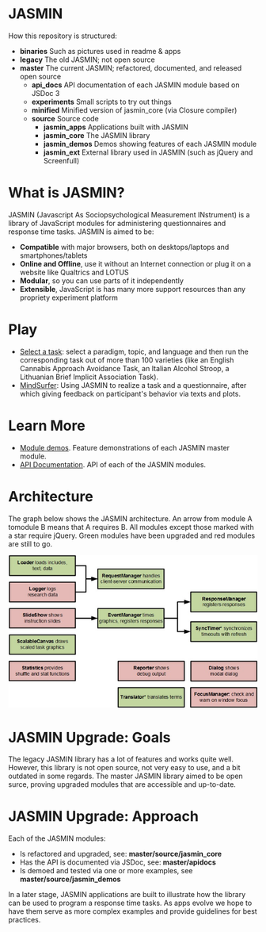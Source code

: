 # JASMIN
How this repository is structured:
* **binaries** Such as pictures used in readme & apps
* **legacy** The old JASMIN; not open source
* **master** The current JASMIN; refactored, documented, and released open source
  * **api_docs** API documentation of each JASMIN module based on JSDoc 3
  * **experiments** Small scripts to try out things
  * **minified** Minified version of jasmin_core (via Closure compiler)
  * **source** Source code
    * **jasmin_apps** Applications built with JASMIN
    * **jasmin_core** The JASMIN library
    * **jasmin_demos** Demos showing features of each JASMIN module
    * **jasmin_ext** External library used in JASMIN (such as jQuery and Screenfull)

# What is JASMIN?
JASMIN (Javascript As Sociopsychological Measurement INstrument) is a library of JavaScript modules for administering questionnaires and response time tasks. JASMIN is aimed to be:
* **Compatible** with major browsers, both on desktops/laptops and smartphones/tablets
* **Online and Offline**, use it without an Internet connection or plug it on a website like Qualtrics and LOTUS
* **Modular**, so you can use parts of it independently
* **Extensible**, JavaScript is has many more support resources than any propriety experiment platform

# Play
* [Select a task](http://mindsurfer.eu/jasmin_demo2/demos/cbm/config.html): select a paradigm, topic, and language and then run the corresponding task out of more than 100 varieties (like an English Cannabis Approach Avoidance Task, an Italian Alcohol Stroop, a Lithuanian Brief Implicit Association Task). 
* [MindSurfer](https://mindsurfer.eu/en/experiment/Test_yourself): Using JASMIN to realize a task and a questionnaire, after which giving feedback on participant's behavior via texts and plots. 

# Learn More
* [Module demos](http://mindsurfer.eu/jasmin3/source/jasmin_demos/RUNME.html). Feature demonstrations of each JASMIN master module.
* [API Documentation](http://mindsurfer.eu/jasmin3/api_docs/). API of each of the JASMIN modules.

# Architecture
The graph below shows the JASMIN architecture. An arrow from module A tomodule B means that A requires B. All modules except those marked with a star require jQuery. Green modules have been upgraded and red modules are still to go.

![JASMIN Architecture](binaries/images/JASMIN_architecture.jpg)

# JASMIN Upgrade: Goals
The legacy JASMIN library has a lot of features and works quite well. However, this library is not open source, not very easy to use, and a bit outdated in some regards. The master JASMIN library aimed to be open surce, proving upgraded modules that are accessible and up-to-date.

# JASMIN Upgrade: Approach
Each of the JASMIN modules:
* Is refactored and upgraded, see: **master/source/jasmin_core**
* Has the API is documented via JSDoc, see: **master/apidocs**
* Is demoed and tested via one or more examples, see **master/source/jasmin_demos**

In a later stage, JASMIN applications are built to illustrate how the library can be used to program a response time tasks. As apps evolve we hope to have them serve as more complex examples and provide guidelines for best practices.
